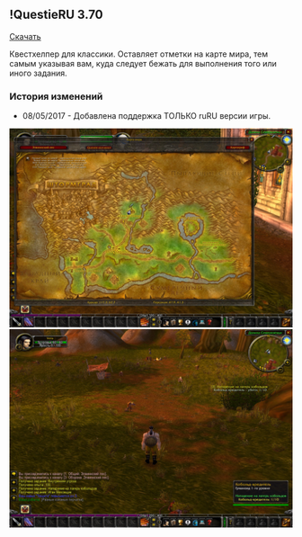 ## !QuestieRU 3.70

[Скачать](https://github.com/WoWruRU-ClassicAddons/QuestieRU/releases/download/3.70/QuestieRU.zip)

Квестхелпер для классики. Оставляет отметки на карте мира, тем самым указывая вам, куда следует бежать для выполнения того или иного задания. 

### История изменений
- 08/05/2017 - Добавлена поддержка ТОЛЬКО ruRU версии игры.

![image1](/assets/img/QuestieRU.png)
![image2](/assets/img/QuestieRU_2.png)